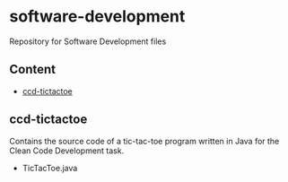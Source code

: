 # software-development
Repository for Software Development files

## Content
* [ccd-tictactoe](#ccd-tictactoe)

## ccd-tictactoe
Contains the source code of a tic-tac-toe program written in Java for the Clean Code Development task.
* TicTacToe.java
